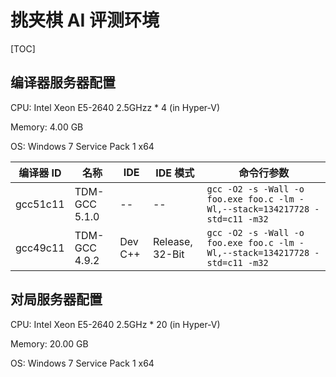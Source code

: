 # 挑夹棋 AI 评测环境

[TOC]

## 编译器服务器配置

CPU: Intel Xeon E5-2640 2.5GHzz * 4 (in Hyper-V)

Memory: 4.00 GB

OS: Windows 7 Service Pack 1 x64

| 编译器 ID | 名称 | IDE | IDE 模式 | 命令行参数 |
|-------------|---------------|----------|----------|--------------|
| gcc51c11    | TDM-GCC 5.1.0 | -- | -- | `gcc -O2 -s -Wall -o foo.exe foo.c -lm -Wl,--stack=134217728 -std=c11 -m32` |
| gcc49c11 | TDM-GCC 4.9.2 | Dev C++ | Release, 32-Bit | `gcc -O2 -s -Wall -o foo.exe foo.c -lm -Wl,--stack=134217728 -std=c11 -m32` |

## 对局服务器配置

CPU: Intel Xeon E5-2640 2.5GHz * 20 (in Hyper-V)

Memory: 20.00 GB

OS: Windows 7 Service Pack 1 x64
